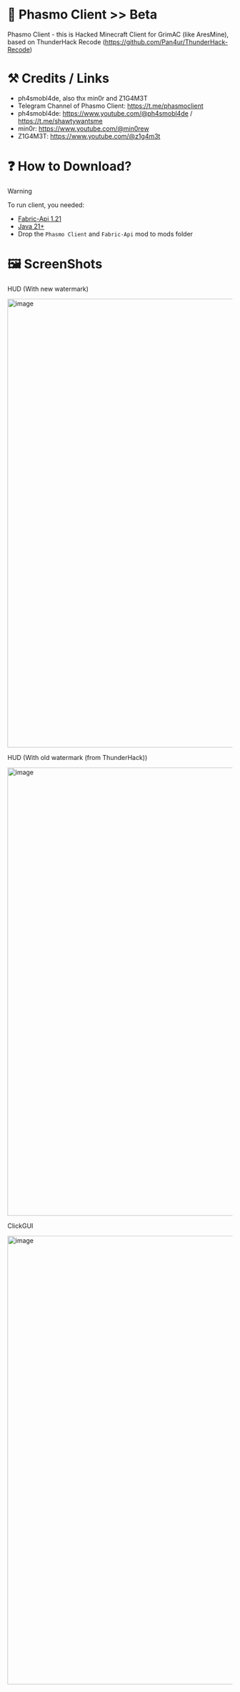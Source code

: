 # 🪽 Phasmo Client >> Beta
Phasmo Client - this is Hacked Minecraft Client for GrimAC (like AresMine), based on ThunderHack Recode (https://github.com/Pan4ur/ThunderHack-Recode)
# ⚒️ Credits / Links
- ph4smobl4de, also thx min0r and Z1G4M3T
- Telegram Channel of Phasmo Client: https://t.me/phasmoclient
- ph4smobl4de: https://www.youtube.com/@ph4smobl4de / https://t.me/shawtywantsme
- min0r: https://www.youtube.com/@min0rew
- Z1G4M3T: https://www.youtube.com/@z1g4m3t

# ❓ How to Download?
> [!WARNING]
To run client, you needed:
- [Fabric-Api 1.21](https://www.curseforge.com/minecraft/mc-mods/fabric-api/files/5531908)
- [Java 21+](https://www.oracle.com/java/technologies/javase/jdk21-archive-downloads.html)
- Drop the ```Phasmo Client``` and ```Fabric-Api``` mod to mods folder

# 🖼️ ScreenShots

HUD (With new watermark)

<img width="1918" height="1005" alt="image" src="https://github.com/user-attachments/assets/a9dd6028-23ec-4f09-88a7-b7ead046d4a5" />

HUD (With old watermark (from ThunderHack))

<img width="1919" height="1004" alt="image" src="https://github.com/user-attachments/assets/a19ac07e-e016-4737-9935-a68c2168d6bb" />

ClickGUI

<img width="1918" height="1005" alt="image" src="https://github.com/user-attachments/assets/7c98443a-ccbd-4362-b05e-22706587ad7b" />
